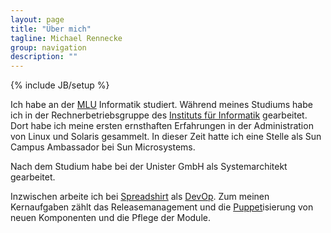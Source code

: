 ```yaml
---
layout: page
title: "Über mich"
tagline: Michael Rennecke
group: navigation
description: ""
---
```

{% include JB/setup %}

Ich habe an der [MLU] Informatik studiert. Während meines Studiums habe
ich in der Rechnerbetriebsgruppe des [Instituts für Informatik]
gearbeitet. Dort habe ich meine ersten ernsthaften Erfahrungen in der
Administration von Linux und Solaris gesammelt. In dieser Zeit hatte ich
eine Stelle als Sun Campus Ambassador bei Sun Microsystems. 

Nach dem Studium habe bei der Unister GmbH als Systemarchitekt gearbeitet.

Inzwischen arbeite ich bei [Spreadshirt] als [DevOp]. Zum meinen Kernaufgaben
zählt das Releasemanagement und die [Puppet]isierung von neuen Komponenten
und die Pflege der Module.



[MLU]: http://uni-halle.de
[Instituts für Informatik]: http://informatik.uni-halle.de
[Spreadshirt]: http://www.spreadshirt.de/
[DevOp]: http://en.wikipedia.org/wiki/DevOps
[Puppet]: http://docs.puppetlabs.com/#puppetpuppet
